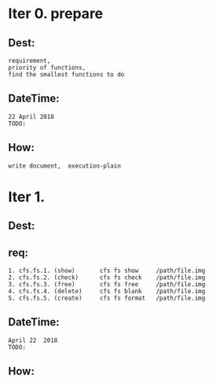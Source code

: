 # Iter 0.     prepare 
## Dest: 
    requirement, 
    priority of functions, 
    find the smallest functions to do 
## DateTime: 
    22 April 2018 
    TODO:
## How: 
    write document,  execution-plain

# Iter 1.     
## Dest:
## req:
    1. cfs.fs.1. (show)       cfs fs show     /path/file.img
    2. cfs.fs.2. (check)      cfs fs check    /path/file.img
    3. cfs.fs.3. (free)       cfs fs free     /path/file.img
    4. cfs.fs.4. (delete)     cfs fs blank    /path/file.img
    5. cfs.fs.5. (create)     cfs fs format   /path/file.img

## DateTime:
    April 22  2018
    TODO:
## How:



